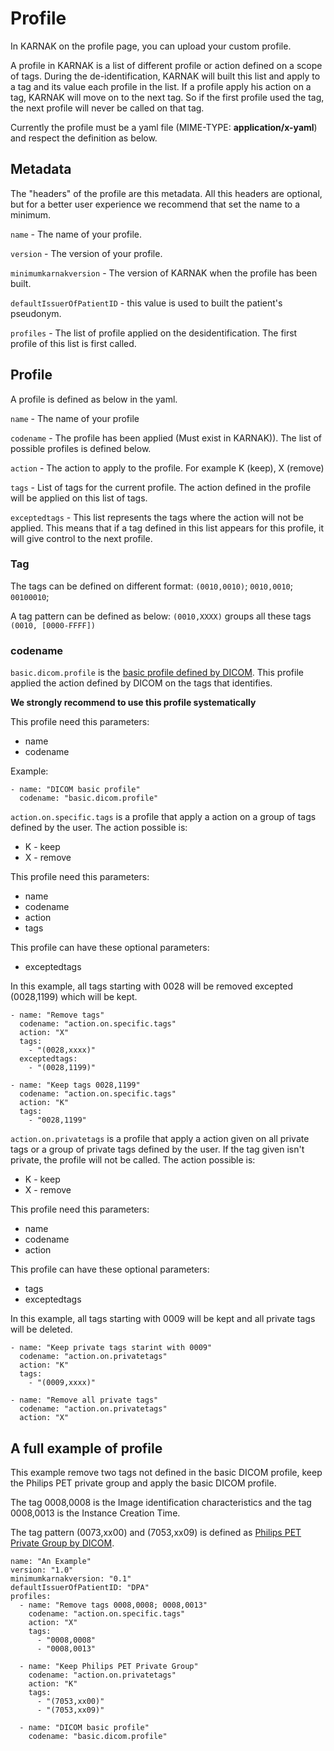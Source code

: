 # Profile

In KARNAK on the profile page, you can upload your custom profile.

A profile in KARNAK is a list of different profile or action defined on a scope of tags. During the de-identification, KARNAK will built this list and apply to a tag and its value each profile in the list. If a profile apply his action on a tag, KARNAK will move on to the next tag. So if the first profile used the tag, the next profile will never be called on that tag.

Currently the profile must be a yaml file (MIME-TYPE: **application/x-yaml**) and respect the definition as below.

## Metadata

The "headers" of the profile are this metadata. All this headers are optional, but for a better user experience we recommend that set the name to a minimum.

`name` - The name of your profile.

`version` - The version of your profile.

`minimumkarnakversion` - The version of KARNAK when the profile has been built.

`defaultIssuerOfPatientID` - this value is used to built the patient's pseudonym.

`profiles` - The list of profile applied on the desidentification. The first profile of this list is first called.

## Profile

A profile is defined as below in the yaml.

`name` - The name of your profile

`codename` - The profile has been applied (Must exist in KARNAK)). The list of possible profiles is defined below.

`action` - The action to apply to the profile. For example K (keep), X (remove)

`tags` - List of tags for the current profile. The action defined in the profile will be applied on this list of tags.

`exceptedtags` - This list represents the tags where the action will not be applied. This means that if a tag defined in this list appears for this profile, it will give control to the next profile.

### Tag

The tags can be defined on different format: `(0010,0010)`; `0010,0010`; `00100010`;

A tag pattern can be defined as below: `(0010,XXXX)` groups all these tags `(0010, [0000-FFFF])`

### codename

`basic.dicom.profile` is the [basic profile defined by DICOM](http://dicom.nema.org/medical/dicom/current/output/chtml/part15/chapter_E.html). This profile applied the action defined by DICOM on the tags that identifies.

**We strongly recommend to use this profile systematically**

This profile need this parameters:

* name
* codename

Example:

```
- name: "DICOM basic profile"
  codename: "basic.dicom.profile"
```

`action.on.specific.tags` is a profile that apply a action on a group of tags defined by the user. The action possible is:
* K - keep
* X - remove

This profile need this parameters:

* name
* codename
* action
* tags

This profile can have these optional parameters:

* exceptedtags

In this example, all tags starting with 0028 will be removed excepted (0028,1199) which will be kept.

```
- name: "Remove tags"
  codename: "action.on.specific.tags"
  action: "X"
  tags:
    - "(0028,xxxx)"
  exceptedtags:
    - "(0028,1199)"

- name: "Keep tags 0028,1199"
  codename: "action.on.specific.tags"
  action: "K"
  tags:
    - "0028,1199"
```

`action.on.privatetags` is a profile that apply a action given on all private tags or a group of private tags defined by the user. If the tag given isn't private, the profile will not be called. The action possible is:

* K - keep
* X - remove

This profile need this parameters:

* name
* codename
* action

This profile can have these optional parameters:

* tags
* exceptedtags

In this example, all tags starting with 0009 will be kept and all private tags will be deleted.

```
- name: "Keep private tags starint with 0009"
  codename: "action.on.privatetags"
  action: "K"
  tags:
    - "(0009,xxxx)"

- name: "Remove all private tags"
  codename: "action.on.privatetags"
  action: "X"
```

## A full example of profile

This example remove two tags not defined in the basic DICOM profile, keep the Philips PET private group and apply the basic DICOM profile.

The tag 0008,0008 is the Image identification characteristics and the tag 0008,0013 is the Instance Creation Time.

The tag pattern (0073,xx00) and (7053,xx09) is defined as [Philips PET Private Group by DICOM](http://dicom.nema.org/medical/dicom/current/output/chtml/part15/sect_E.3.10.html).

```
name: "An Example"
version: "1.0"
minimumkarnakversion: "0.1"
defaultIssuerOfPatientID: "DPA"
profiles:
  - name: "Remove tags 0008,0008; 0008,0013"
    codename: "action.on.specific.tags"
    action: "X"
    tags:
      - "0008,0008"
      - "0008,0013"

  - name: "Keep Philips PET Private Group"
    codename: "action.on.privatetags"
    action: "K"
    tags:
      - "(7053,xx00)"
      - "(7053,xx09)"

  - name: "DICOM basic profile"
    codename: "basic.dicom.profile"
```

